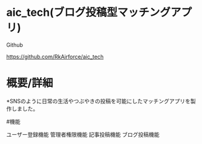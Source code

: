 # aic_tech(ブログ投稿型マッチングアプリ)

Github

https://github.com/RkAirforce/aic_tech

# 概要/詳細

*SNSのように日常の生活やつぶやきの投稿を可能にしたマッチングアプリを製作しました。

#機能

ユーザー登録機能
管理者権限機能
記事投稿機能
ブログ投稿機能
